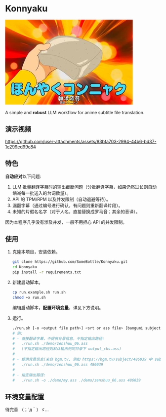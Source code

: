 # Konnyaku

![Konnyaku](./image/translate_konnyaku.jpg)  

A simple and **robust** LLM workflow for anime subtitle file translation.

## 演示视频

https://github.com/user-attachments/assets/83bfa703-2994-44b6-bd37-1e299ed99c84

## 特色

**自动应对**以下问题:  

1. LLM 批量翻译字幕时的输出截断问题（分批翻译字幕，如果仍然过长则自动缩减每一批送入的台词数量）。
2. API 的 TPM/RPM 以及并发限制（自动退避等待）。
3. 漏翻字幕（通过编号进行确认，有问题则重新翻译片段）。
4. 未知的片假名名字（对于人名，直接替换成罗马音；其余的音译）。

因为本程序几乎没有涉及并发，一般不用担心 API 的并发限制。

## 使用

1. 克隆本项目，安装依赖。

    ```bash
    git clone https://github.com/SomeBottle/Konnyaku.git
    cd Konnyaku
    pip install -r requirements.txt
    ```

2. 新建启动脚本。  

    ```bash
    cp run.example.sh run.sh
    chmod +x run.sh
    ```

    编辑启动脚本，**配置环境变量**，详见下方说明。

3. 运行。

    ```bash
    ./run.sh [-o <output file path>] <srt or ass file> [bangumi subject id]
    # 例: 
    # - 直接翻译字幕，不提供背景信息，不指定输出路径:
    #   ./run.sh ./demo/zenshuu_06.ass
    #   (不指定输出路径则默认输出到同目录下 output_chs.ass)
    #
    # - 提供背景信息(来自 bgm.tv, 例如 https://bgm.tv/subject/486039 中 subject id 为 486039 )，翻译字幕: 
    #   ./run.sh ./demo/zenshuu_06.ass 486039
    #
    # - 指定输出路径: 
    #   ./run.sh -o ./demo/my.ass ./demo/zenshuu_06.ass 486039
    ```

## 环境变量配置

待完善 （；´д｀）ゞ...  